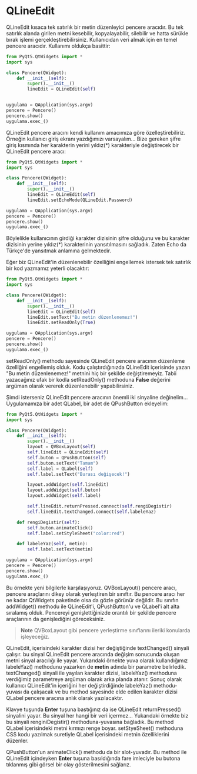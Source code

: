 # QLineEdit

QLineEdit kısaca tek satırlık bir metin düzenleyici pencere aracıdır. Bu tek satırlık alanda girilen metni kesebilir, kopyalayabilir, silebilir ve hatta sürükle bırak işlemi gerçekleştirebilirsiniz. Kullanıcıdan veri almak için en temel pencere aracıdır. Kullanımı oldukça basittir:

```python
from PyQt5.QtWidgets import *
import sys

class Pencere(QWidget):
    def __init__(self):
        super().__init__()
        lineEdit = QLineEdit(self)


uygulama = QApplication(sys.argv)
pencere = Pencere()
pencere.show()
uygulama.exec_()
```

QLineEdit pencere aracını kendi kullanım amacımıza göre özelleştirebiliriz. Örneğin kullanıcı giriş ekranı yazdığımızı varsayalım... Bize gereken şifre giriş kısmında her karakterin yerini yıldız\(\*\) karakteriyle değiştirecek bir QLineEdit pencere aracı:

```python
from PyQt5.QtWidgets import *
import sys

class Pencere(QWidget):
    def __init__(self):
        super().__init__()
        lineEdit = QLineEdit(self)
        lineEdit.setEchoMode(QLineEdit.Password)

uygulama = QApplication(sys.argv)
pencere = Pencere()
pencere.show()
uygulama.exec_()
```

Böylelikle kullanıcının girdiği karakter dizisinin şifre olduğunu ve bu karakter dizisinin yerine yıldız\(\*\) karakterinin yansıtılmasını sağladık. Zaten Echo da Türkçe'de yansıtmak anlamına gelmektedir.

Eğer biz QLineEdit'in düzenlenebilir özelliğini engellemek istersek tek satırlık bir kod yazmamız yeterli olacaktır:

```python
from PyQt5.QtWidgets import *
import sys

class Pencere(QWidget):
    def __init__(self):
        super().__init__()
        lineEdit = QLineEdit(self)
        lineEdit.setText("Bu metin düzenlenemez!")
        lineEdit.setReadOnly(True)

uygulama = QApplication(sys.argv)
pencere = Pencere()
pencere.show()
uygulama.exec_()
```

setReadOnly\(\) methodu sayesinde QLineEdit pencere aracının düzenleme özelliğini engellemiş olduk. Kodu çalıştırdığınızda QLineEdit içerisinde yazan "Bu metin düzenlenemez!" metnini hiç bir şekilde değiştiremeyiz. Tabii yazacağınız ufak bir kodla setReadOnly\(\) methoduna **False** değerini argüman olarak vererek düzenlenebilir yapabilirsiniz.

Şimdi isterseniz QLineEdit pencere aracının önemli iki sinyaline değinelim... Uygulamamıza bir adet QLabel, bir adet de QPushButton ekleyelim:

```python
from PyQt5.QtWidgets import *
import sys

class Pencere(QWidget):
    def __init__(self):
        super().__init__()
        layout = QVBoxLayout(self)
        self.lineEdit = QLineEdit(self)
        self.buton = QPushButton(self)
        self.buton.setText("Tamam")
        self.label = QLabel(self)
        self.label.setText("Burası değişecek!")

        layout.addWidget(self.lineEdit)
        layout.addWidget(self.buton)
        layout.addWidget(self.label)

        self.lineEdit.returnPressed.connect(self.rengiDegistir)
        self.lineEdit.textChanged.connect(self.labeleYaz)

    def rengiDegistir(self):
        self.buton.animateClick()
        self.label.setStyleSheet("color:red")

    def labeleYaz(self, metin):
        self.label.setText(metin)

uygulama = QApplication(sys.argv)
pencere = Pencere()
pencere.show()
uygulama.exec_()
```

Bu örnekte yeni bilgilerle karşılaşıyoruz. QVBoxLayout\(\) pencere aracı, pencere araçlarını dikey olarak yerleştiren bir sınıftır. Bu pencere aracı her ne kadar QtWidgets paketinde olsa da gözle görünür değildir. Bu sınıfın addWidget\(\) methodu ile QLineEdit'i, QPushButton'u ve QLabel'i alt alta sıralamış olduk. Pencereyi genişlettiğinizde orantılı bir şekilde pencere araçlarının da genişlediğini göreceksiniz.

> **Note** QVBoxLayout gibi pencere yerleştirme sınıflarını ileriki konularda işleyeceğiz.

QLineEdit, içerisindeki karakter dizisi her değiştiğinde textChanged\(\) sinyali çalışır. bu sinyal QLineEdit pencere aracında değişim sonucunda oluşan metni sinyal aracılığı ile yayar. Yukarıdaki örnekte yuva olarak kullandığımız labeleYaz\(\) methodunu yazarken de **metin** adında bir parametre belirledik. textChanged\(\) sinyali ile yayılan karakter dizisi, labeleYaz\(\) methoduna verdiğimiz parametreye argüman olarak arka planda atanır. Sonuç olarak kullanıcı QLineEdit'in içeriğini her değiştirdiğinde labeleYaz\(\) methodu-yuvası da çalışacak ve bu method sayesinde elde edilen karakter dizisi QLabel pencere aracına anlık olarak yazılacaktır.

Klavye tuşunda **Enter** tuşuna bastığınız da ise QLineEdit returnPressed\(\) sinyalini yayar. Bu sinyal her hangi bir veri içermez... Yukarıdaki örnekte biz bu sinyali renginiDegistir\(\) methoduna-yuvasına bağladık. Bu method QLabel içerisindeki metni kırmızı renge boyar. setStyeSheet\(\) methoduna CSS kodu yazılmak suretiyle QLabel içerisindeki metnin özelliklerini düzenler.

QPushButton'un animateClick\(\) methodu da bir slot-yuvadır. Bu method ile QLineEdit içindeyken **Enter** tuşuna basıldığında fare imleciyle bu butona tıklanmış gibi görsel bir olay gösterilmesini sağlarız.

